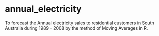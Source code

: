 # annual_electricity
To forecast the Annual electricity sales to residential customers in South Australia during 1989 – 2008 by the method of Moving Averages in R.
